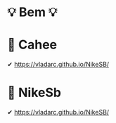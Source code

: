 # 💡 Bem 💡

# 🍓 Cahee 
✔ https://vladarc.github.io/NikeSB/
# 👟 NikeSb 
✔ https://vladarc.github.io/NikeSB/
